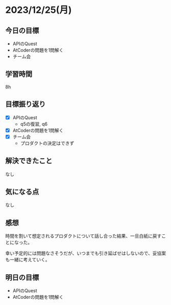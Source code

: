# 2023/12/25(月)

## 今日の目標
* APIのQuest
* AtCoderの問題を1問解く
* チーム会

## 学習時間
8h 

## 目標振り返り
* [x] APIのQuest
  * q5の復習, q6
* [x] AtCoderの問題を1問解く
* [x] チーム会
  * プロダクトの決定はできず

## 解決できたこと
なし

## 気になる点
なし

## 感想
時間を割いて想定されるプロダクトについて話し合った結果、一旦白紙に戻すことになった。

幸い予定的には問題なさそうだが、いつまでも引き延ばせはしないので、妥協案も一緒に考えていく。

## 明日の目標
* APIのQuest
* AtCoderの問題を1問解く